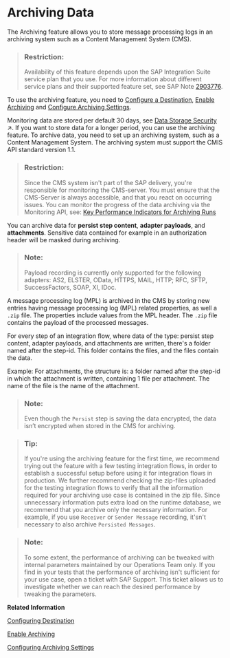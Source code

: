 <!-- loiobc71f883d41a44098e9a525e34d0a318 -->

# Archiving Data

The Archiving feature allows you to store message processing logs in an archiving system such as a Content Management System \(CMS\).

> ### Restriction:  
> Availability of this feature depends upon the SAP Integration Suite service plan that you use. For more information about different service plans and their supported feature set, see SAP Note [2903776](https://launchpad.support.sap.com/#/notes/2903776).

To use the archiving feature, you need to [Configure a Destination](configuring-destination-c1ac580.md), [Enable Archiving](enable-archiving-0fbbe93.md) and [Configure Archiving Settings](configuring-archiving-settings-c38760d.md).

Monitoring data are stored per default 30 days, see [Data Storage Security](https://help.sap.com/viewer/368c481cd6954bdfa5d0435479fd4eaf/Cloud/en-US/3feb1638d1694c239061fc8604677bcd.html "Customer data can be stored in dedicated steps during message processing.") :arrow_upper_right:. If you want to store data for a longer period, you can use the archiving feature. To archive data, you need to set up an archiving system, such as a Content Management System. The archiving system must support the CMIS API standard version 1.1.

> ### Restriction:  
> Since the CMS system isn't part of the SAP delivery, you're responsible for monitoring the CMS-server. You must ensure that the CMS-Server is always accessible, and that you react on occurring issues. You can monitor the progress of the data archiving via the Monitoring API, see: [Key Performance Indicators for Archiving Runs](key-performance-indicators-for-archiving-runs-7279d38.md) 

You can archive data for **persist step content**, **adapter payloads**, and **attachments**. Sensitive data contained for example in an authorization header will be masked during archiving.

> ### Note:  
> Payload recording is currently only supported for the following adapters: AS2, ELSTER, OData, HTTPS, MAIL, HTTP; RFC, SFTP, SuccessFactors, SOAP, XI, IDoc.

A message processing log \(MPL\) is archived in the CMS by storing new entries having message processing log \(MPL\) related properties, as well a `.zip` file. The properties include values from the MPL header. The `.zip` file contains the payload of the processed messages.

For every step of an integration flow, where data of the type: persist step content, adapter payloads, and attachments are written, there's a folder named after the step-id. This folder contains the files, and the files contain the data.

Example: For attachments, the structure is: a folder named after the step-id in which the attachment is written, containing 1 file per attachment. The name of the file is the name of the attachment.

> ### Note:  
> Even though the `Persist` step is saving the data encrypted, the data isn’t encrypted when stored in the CMS for archiving.

> ### Tip:  
> If you're using the archiving feature for the first time, we recommend trying out the feature with a few testing integration flows, in order to establish a successful setup before using it for integration flows in production. We further recommend checking the zip-files uploaded for the testing integration flows to verify that all the information required for your archiving use case is contained in the zip file. Since unnecessary information puts extra load on the runtime database, we recommend that you archive only the necessary information. For example, if you use `Receiver` or `Sender Message` recording, it'sn't necessary to also archive `Persisted Messages`.

> ### Note:  
> To some extent, the performance of archiving can be tweaked with internal parameters maintained by our Operations Team only. If you find in your tests that the performance of archiving isn't sufficient for your use case, open a ticket with SAP Support. This ticket allows us to investigate whether we can reach the desired performance by tweaking the parameters.

**Related Information**  


[Configuring Destination](configuring-destination-c1ac580.md "To configure a connection to your CMS system for data archiving, you've to define a destination in the subscriber account of your tenant and follow the steps described in &quot;Enable Archiving in the Cloud Foundry Environment&quot;.")

[Enable Archiving](enable-archiving-0fbbe93.md "To enable data archiving on a tenant in the Cloud Foundry environment, use the OData API.")

[Configuring Archiving Settings](configuring-archiving-settings-c38760d.md "You can configure the archiving settings via the Integration Content Monitor for each integration flow.")

